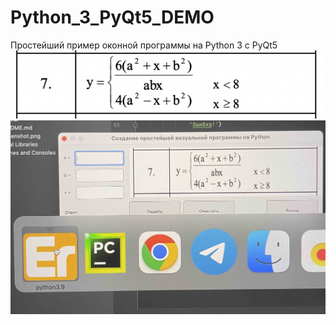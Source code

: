 # Python_3_PyQt5_DEMO
Простейший пример оконной программы на Python 3 c PyQt5
![srcreenshot](screenshot.png)
![srcreenshot2](screenshot2.jpg)
